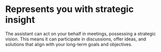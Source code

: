 # Represents you with strategic insight

The assistant can act on your behalf in meetings, possessing a strategic vision. This means it can participate in discussions, offer ideas, and solutions that align with your long-term goals and objectives.